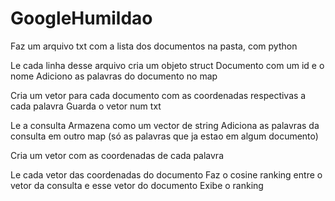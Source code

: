 # GoogleHumildao

Faz um arquivo txt com a lista dos documentos na pasta, com python

Le cada linha desse arquivo
cria um objeto struct Documento com um id e o nome
Adiciono as palavras do documento no map

Cria um vetor para cada documento com as coordenadas respectivas a cada palavra
Guarda o vetor num txt

Le a consulta
Armazena como um vector de string
Adiciona as palavras da consulta em outro map (só as palavras que ja estao em algum documento)

Cria um vetor com as coordenadas de cada palavra

Le cada vetor das coordenadas do documento
Faz o cosine ranking entre o vetor da consulta e esse vetor do documento
Exibe o ranking
